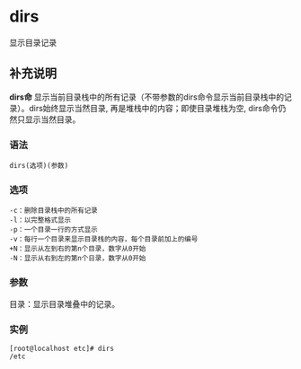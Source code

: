 dirs
===

显示目录记录

## 补充说明

**dirs命** 显示当前目录栈中的所有记录（不带参数的dirs命令显示当前目录栈中的记录）。dirs始终显示当然目录, 再是堆栈中的内容；即使目录堆栈为空, dirs命令仍然只显示当然目录。

### 语法  

```
dirs(选项)(参数)
```

### 选项  

```
-c：删除目录栈中的所有记录
-l：以完整格式显示
-p：一个目录一行的方式显示
-v：每行一个目录来显示目录栈的内容，每个目录前加上的编号
+N：显示从左到右的第n个目录，数字从0开始
-N：显示从右到左的第n个日录，数字从0开始

```

### 参数  

目录：显示目录堆叠中的记录。

### 实例  

```
[root@localhost etc]# dirs
/etc
```
